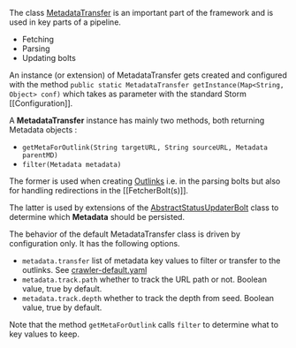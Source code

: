 The class [MetadataTransfer](https://github.com/DigitalPebble/storm-crawler/blob/master/core/src/main/java/com/digitalpebble/stormcrawler/util/MetadataTransfer.java) is  an important part of the framework and is used in key parts of a pipeline.

* Fetching
* Parsing
* Updating bolts

An instance (or extension) of MetadataTransfer gets created and configured with the method `public static MetadataTransfer getInstance(Map<String, Object> conf)` which takes as parameter with the standard Storm [[Configuration]]. 

A **MetadataTransfer** instance has mainly two methods, both returning Metadata objects \:

* `getMetaForOutlink(String targetURL, String sourceURL,
            Metadata parentMD)`
*  `filter(Metadata metadata)`  

The former is used when creating [Outlinks](https://github.com/DigitalPebble/storm-crawler/blob/master/core/src/main/java/com/digitalpebble/stormcrawler/parse/Outlink.java) i.e. in the parsing bolts but also for handling redirections in the [[FetcherBolt(s)]].

The latter is used by extensions of the [AbstractStatusUpdaterBolt](https://github.com/DigitalPebble/storm-crawler/blob/master/core/src/main/java/com/digitalpebble/stormcrawler/persistence/AbstractStatusUpdaterBolt.java) class to determine which **Metadata** should be persisted.

The behavior of the default MetadataTransfer class is driven by configuration only. It has the following options. 

* `metadata.transfer` list of metadata key values to filter or transfer to the outlinks. See [crawler-default.yaml](https://github.com/DigitalPebble/storm-crawler/blob/master/core/src/main/resources/crawler-default.yaml#L23)
* `metadata.track.path` whether to track the URL path or not. Boolean value, true by default.
* `metadata.track.depth` whether to track the depth from seed. Boolean value, true by default.

Note that the method `getMetaForOutlink` calls `filter` to determine what to key values to keep.
